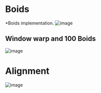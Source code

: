 # Boids
*Boids implementation.
![image](https://user-images.githubusercontent.com/33639948/74019812-4ab68e00-49a9-11ea-9484-5e1f40c6a6e4.png)

## Window warp and 100 Boids
![image](https://user-images.githubusercontent.com/33639948/74596971-de522380-5067-11ea-9cc2-814677896f8e.png)

# Alignment
![image](https://user-images.githubusercontent.com/33639948/74691744-1470de00-51f5-11ea-928b-5f5eb4c8b905.png)
